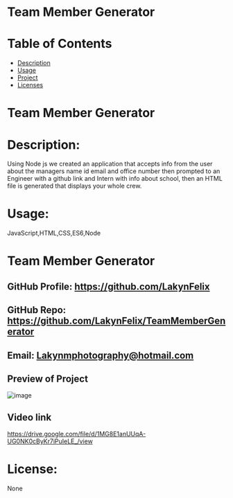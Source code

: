 # Team Member Generator
# Table of Contents 
* [Description](#descriptionofproject)  
* [Usage](#languages)  
* [Project](#nameofproject)    
* [Licenses](#licenses)   
 
 

# Team Member Generator 

 
# Description: 
Using Node js we created an application that accepts info from the user about the managers name id email and office number then prompted to an Engineer with a github link and Intern with info about school, then an HTML file is generated that displays your whole crew.



# Usage: 
  JavaScript,HTML,CSS,ES6,Node   


# Team Member Generator 
## GitHub Profile:  https://github.com/LakynFelix   
## GitHub Repo: https://github.com/LakynFelix/TeamMemberGenerator  
## Email: Lakynmphotography@hotmail.com 

## Preview of Project
![image](https://user-images.githubusercontent.com/84104126/128062963-af17313a-c85c-4b22-84c9-d2c51e6dface.png)

## Video link 
https://drive.google.com/file/d/1MG8E1anUUqA-UG0NK0cByKr7iPuIeLE_/view

# License:  
 None   

